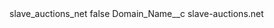 <?xml version="1.0" encoding="UTF-8"?>
<CustomMetadata xmlns="http://soap.sforce.com/2006/04/metadata" xmlns:xsi="http://www.w3.org/2001/XMLSchema-instance" xmlns:xsd="http://www.w3.org/2001/XMLSchema">
    <label>slave_auctions_net</label>
    <protected>false</protected>
    <values>
        <field>Domain_Name__c</field>
        <value xsi:type="xsd:string">slave-auctions.net</value>
    </values>
</CustomMetadata>
